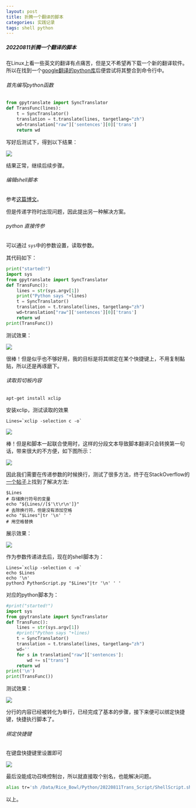 ```yaml
---
layout: post
title: 折腾一个翻译的脚本
categories: 实践记录
tags: shell python
---
```

##### 20220811折腾一个翻译的脚本

在Linux上看一些英文的翻译有点痛苦，但是又不希望再下载一个新的翻译软件。所以在找到一个[google翻译的python库][gpy]后便尝试将其整合到命令行中。

###### 首先编写python函数

```python
from gpytranslate import SyncTranslator
def TransFunc(lines):
    t = SyncTranslator()
    translation = t.translate(lines, targetlang="zh")
    wd=translation["raw"]['sentences'][0]['trans']
    return wd

```

写好后测试下，得到以下结果：

![](https://lh-picbed.oss-cn-chengdu.aliyuncs.com/20220811153120.png)

结果正常，继续后续步骤。

###### 编辑shell脚本

参考[这篇博文][p]。

但是传递字符时出现问题，因此提出另一种解决方案。

###### python 直接传参

可以通过 `sys`中的参数设置，读取参数。

其代码如下：

```python
print("started!")
import sys
from gpytranslate import SyncTranslator
def TransFunc():
    lines = str(sys.argv[1])
    print("Python says "+lines)
    t = SyncTranslator()
    translation = t.translate(lines, targetlang="zh")
    wd=translation["raw"]['sentences'][0]['trans']
    return wd
print(TransFunc())

```

测试效果：

![](https://lh-picbed.oss-cn-chengdu.aliyuncs.com/20220812215623.png)

很棒！但是似乎也不够好用，我的目标是将其绑定在某个快捷键上，不用复制黏贴，所以还是再琢磨下。

###### 读取剪切板内容

```shell
apt-get install xclip
```

安装xclip，测试读取的效果

```shell
Lines=`xclip -selection c -o`
```



![](https://lh-picbed.oss-cn-chengdu.aliyuncs.com/20220812232917.png)

棒！但是和脚本一起联合使用时，这样的分段文本导致脚本翻译只会转换第一句话，带来很大的不方便，如下图所示：

![](https://lh-picbed.oss-cn-chengdu.aliyuncs.com/20220812233120.png)

因此我们需要在传递参数的时候换行，测试了很多方法，终于在StackOverflow的[一个帖子][SO]上找到了解决方法:

```shell
$Lines
# 存储换行符号的变量
echo "${Lines//[$'\t\r\n']}"
# 去除换行符，但是没有添加空格
echo "$Lines"|tr '\n' ' '
# 用空格替换
```

展示效果：

![](https://lh-picbed.oss-cn-chengdu.aliyuncs.com/20220812233651.png)

作为参数传递进去后，现在的shell脚本为：

```shell
Lines=`xclip -selection c -o`
echo $Lines
echo '\n'
python3 PythonScript.py "$Lines"|tr '\n' ' '
```

对应的python脚本为：

```python
#print("started!")
import sys
from gpytranslate import SyncTranslator
def TransFunc():
    lines = str(sys.argv[1])
    #print("Python says "+lines)
    t = SyncTranslator()
    translation = t.translate(lines, targetlang="zh")
    wd=''
    for s in translation["raw"]['sentences']:
        wd += s["trans"]
    return wd
print('\n')
print(TransFunc())
```

测试效果：

![](https://lh-picbed.oss-cn-chengdu.aliyuncs.com/20220813102417.png)

分行的内容已经被转化为单行，已经完成了基本的步骤，接下来便可以绑定快捷键，快捷执行脚本了。

###### 绑定快捷键

在键盘快捷键里设置即可

![](https://lh-picbed.oss-cn-chengdu.aliyuncs.com/20220813103201.png)

最后没能成功召唤控制台，所以就直接取个别名，也能解决问题。

```sh
alias tr='sh /Data/Rice_Bowl/Python/20220811Trans_Script/ShellScript.sh '  
```

以上。

[gpy]:https://github.com/DavideGalilei/gpytranslate/
[p]:https://blog.csdn.net/xuezhangjun0121/article/details/91958296
[SO]:https://stackoverflow.com/questions/19345872/how-to-remove-a-newline-from-a-string-in-bash
